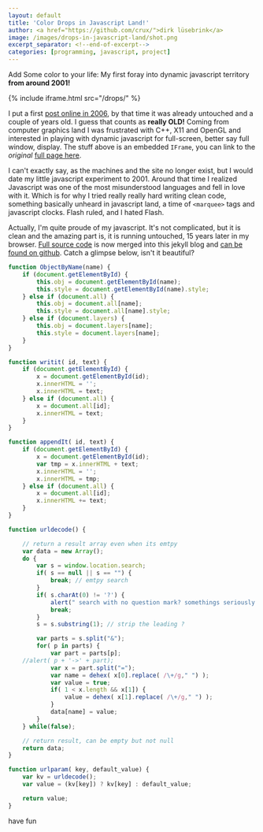 ```yaml
---
layout: default
title: 'Color Drops in Javascript Land!'
author: <a href="https://github.com/crux/">dirk lüsebrink</a>
image: /images/drops-in-javascript-land/shot.png
excerpt_separator: <!--end-of-excerpt-->
categories: [programming, javascript, project]
---
```

Add Some color to your life: My first foray into dynamic javascript territory **from around 2001!**

{% include iframe.html src="/drops/" %}

<!--end-of-excerpt-->
I put a first [post online in 2006], by that time it was already untouched and
a couple of years old. I guess that counts as **really OLD!** Coming from
computer graphics land I was frustrated with C++, X11 and OpenGL and interested
in playing with dynamic javascript for full-screen, better say full window,
display. The stuff above is an embedded `IFrame`, you can link to the
_original_ [full page here].

I can't exactly say, as the machines and the site no longer exist, but I would
date my little javascript experiment to 2001. Around that time I realized
Javascript was one of the most misunderstood languages and fell in love with
it. Which is for why I tried really really hard writing clean code, something
basically unheard in javascript land, a time of `<marquee>` tags and javascript
clocks. Flash ruled, and I hated Flash.

[full page here]: /drops
[post online in 2006]: /dropjes

Actually, I'm quite proude of my javascript. It's not complicated, but it is
clean and the amazing part is, it is running untouched, 15 years
later in my browser. [Full source code] is now merged into this jekyll blog and
[can be found on github]. Catch a glimpse below, isn't it beautiful?

```js
function ObjectByName(name) {
    if (document.getElementById) {
        this.obj = document.getElementById(name);
        this.style = document.getElementById(name).style;
    } else if (document.all) {
        this.obj = document.all[name];
        this.style = document.all[name].style;
    } else if (document.layers) {
        this.obj = document.layers[name];
        this.style = document.layers[name];
    }
}

function writit( id, text) {
    if (document.getElementById) {
        x = document.getElementById(id);
        x.innerHTML = '';
        x.innerHTML = text;
    } else if (document.all) {
        x = document.all[id];
        x.innerHTML = text;
    }
}

function appendIt( id, text) {
    if (document.getElementById) {
        x = document.getElementById(id);
        var tmp = x.innerHTML + text;
        x.innerHTML = '';
        x.innerHTML = tmp;
    } else if (document.all) {
        x = document.all[id];
        x.innerHTML += text;
    }
}

function urldecode() {

    // return a result array even when its emtpy
    var data = new Array();
    do {
        var s = window.location.search;
        if( s == null || s == "") {
            break; // emtpy search 
        }
        if( s.charAt(0) != '?') {
            alert(" search with no question mark? somethings seriously wrong here");
            break;
        }
        s = s.substring(1); // strip the leading ?

        var parts = s.split("&");
        for( p in parts) { 
            var part = parts[p];
    //alert( p + '->' + part);
            var x = part.split("=");
            var name = dehex( x[0].replace( /\+/g," ") );
            var value = true;
            if( 1 < x.length && x[1]) {
                value = dehex( x[1].replace( /\+/g," ") );
            }
            data[name] = value;
        } 
    } while(false);

    // return result, can be empty but not null
    return data;
}

function urlparam( key, default_value) {
    var kv = urldecode();
    var value = (kv[key]) ? kv[key] : default_value;

    return value;
}
```

have fun

[Full source code]: https://github.com/crux/crux.github.io/tree/master/drops
[can be found on github]: https://github.com/crux/crux.github.io/tree/master/drops

